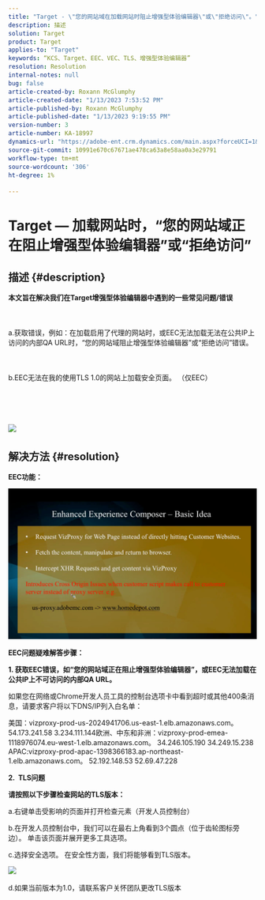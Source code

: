 ```yaml
---
title: "Target - \"您的网站域在加载网站时阻止增强型体验编辑器\"或\"拒绝访问\"。"
description: 描述
solution: Target
product: Target
applies-to: "Target"
keywords: “KCS、Target、EEC、VEC、TLS、增强型体验编辑器”
resolution: Resolution
internal-notes: null
bug: false
article-created-by: Roxann McGlumphy
article-created-date: "1/13/2023 7:53:52 PM"
article-published-by: Roxann McGlumphy
article-published-date: "1/13/2023 9:19:55 PM"
version-number: 3
article-number: KA-18997
dynamics-url: "https://adobe-ent.crm.dynamics.com/main.aspx?forceUCI=1&pagetype=entityrecord&etn=knowledgearticle&id=98421200-7c93-ed11-aad1-6045bd006a22"
source-git-commit: 10991e670c67671ae478ca63a8e58aa0a3e29791
workflow-type: tm+mt
source-wordcount: '306'
ht-degree: 1%

---
```


# Target — 加载网站时，“您的网站域正在阻止增强型体验编辑器”或“拒绝访问”

## 描述 {#description}

<b>本文旨在解决我们在Target增强型体验编辑器中遇到的一些常见问题/错误</b><br><br> <br><br>a.获取错误，例如：在加载启用了代理的网站时，或EEC无法加载无法在公共IP上访问的内部QA URL时，“您的网站域阻止增强型体验编辑器”或“拒绝访问”错误。<br><br> <br><br>b.EEC无法在我的使用TLS 1.0的网站上加载安全页面。 （仅EEC） <br><br> <br><br> <br><br>![](https://adobe-ent.crm.dynamics.com/api/data/v9.0/msdyn_knowledgearticleimages%289163ac73-37ab-ec11-983f-000d3a349523%29/msdyn_blobfile/$value)

## 解决方法 {#resolution}


<b>EEC功能：</b>

![](assets/6ea1c39f-52ab-ec11-983f-000d3a3496ef.png)



<b>EEC问题疑难解答步骤：</b>

<b>1. 获取EEC错误，如“您的网站域正在阻止增强型体验编辑器”，或EEC无法加载在公共IP上不可访问的内部QA URL。</b>

如果您在网络或Chrome开发人员工具的控制台选项卡中看到超时或其他400条消息，请要求客户将以下DNS/IP列入白名单：

美国：vizproxy-prod-us-2024941706.us-east-1.elb.amazonaws.com。
54.173.241.58 3.234.111.144欧洲、中东和非洲：vizproxy-prod-emea-1118976074.eu-west-1.elb.amazonaws.com。
34.246.105.190 34.249.15.238 APAC:vizproxy-prod-apac-1398366183.ap-northeast-1.elb.amazonaws.com。
52.192.148.53
52.69.47.228



<b>2.  TLS问题</b>

<b>请按照以下步骤检查网站的TLS版本：</b>

a.右键单击受影响的页面并打开检查元素（开发人员控制台）

b.在开发人员控制台中，我们可以在最右上角看到3个圆点（位于齿轮图标旁边）。 单击该页面并展开更多工具选项。

c.选择安全选项。 在安全性方面，我们将能够看到TLS版本。

![](https://experienceleague.adobe.com/docs/target/assets/firefox_more_info_3.png?lang=en)

d.如果当前版本为1.0，请联系客户关怀团队更改TLS版本


